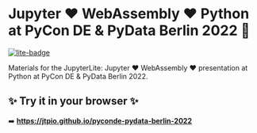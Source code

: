# Jupyter ❤️ WebAssembly ❤️ Python at PyCon DE & PyData Berlin 2022 🐍

[![lite-badge](https://jupyterlite.rtfd.io/en/latest/_static/badge.svg)](https://jtpio.github.io/pyconde-pydata-berlin-2022)

Materials for the JupyterLite: Jupyter ❤️ WebAssembly ❤️ presentation at Python at PyCon DE & PyData Berlin 2022.

## ✨ Try it in your browser ✨

➡️ **https://jtpio.github.io/pyconde-pydata-berlin-2022**
